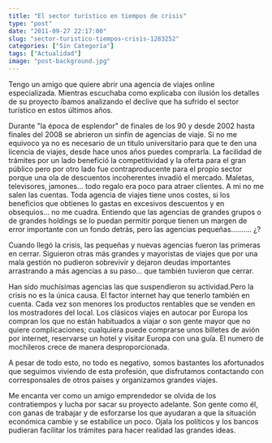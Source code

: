 ```yaml
---
title: "El sector turístico en tiempos de crisis"
type: "post"
date: "2011-09-27 22:17:00"
slug: "sector-turistico-tiempos-crisis-1283252"
categories: ["Sin Categoría"]
tags: ["Actualidad"]
image: "post-background.jpg"
---
```


Tengo un amigo que quiere abrir una agencia de viajes online especializada. Mientras escuchaba como explicaba con ilusión los detalles de su proyecto íbamos analizando el declive que ha sufrido el sector turístico en estos últimos años.

Durante "la época de esplendor" de finales de los 90 y desde 2002 hasta finales del 2008 se abrieron un sinfín de agencias de viaje. Si no me equivoco ya no es necesario de un título universitario para que te den una licencia de viajes, desde hace unos años puedes comprarla. La facilidad de trámites por un lado benefició la competitividad y la oferta para el gran público pero por otro lado fue contraproducente para el propio sector porque una ola de descuentos incoherentes invadió el mercado. Maletas, televisores, jamones... todo regalo era poco para atraer clientes. A mi no me salen las cuentas. Toda agencia de viajes tiene unos costes, si los beneficios que obtienes lo gastas en excesivos descuentos y en obsequios... no me cuadra. Entiendo que las agencias de grandes grupos o de grandes holdings se lo puedan permitir porque tienen un margen de error importante con un fondo detrás, pero las agencias pequeñas.......... ¿?

Cuando llegó la crisis, las pequeñas y nuevas agencias fueron las primeras en cerrar. Siguieron otras más grandes y mayoristas de viajes que por una mala gestión no pudieron sobrevivir y dejaron deudas importantes arrastrando a más agencias a su paso... que también tuvieron que cerrar.

Han sido muchísimas agencias las que suspendieron su actividad.Pero la crisis no es la única causa. El factor internet hay que tenerlo también en cuenta. Cada vez son menores los productos rentables que se venden en los mostradores del local. Los clásicos viajes en autocar por Europa los compran los que no están habituados a viajar o son gente mayor que no quiere complicaciones; cualquiera puede comprarse unos billetes de avión por internet, reservarse un hotel y visitar Europa con una guía. El numero de mochileros crece de manera desproporcionada.

A pesar de todo esto, no todo es negativo, somos bastantes los afortunados que seguimos viviendo de esta profesión, que disfrutamos contactando con corresponsales de otros países y organizamos grandes viajes.

Me encanta ver como un amigo emprendedor se olvida de los contratiempos y lucha por sacar su proyecto adelante. Son gente como él, con ganas de trabajar y de esforzarse los que ayudaran a que la situación económica cambie y se estabilice un poco. Ojala los políticos y los bancos pudieran facilitar los trámites para hacer realidad las grandes ideas.